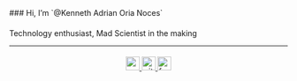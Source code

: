 <div>
  ### Hi, I’m `@Kenneth Adrian Oria Noces`
</div>


####

Technology enthusiast, Mad Scientist in the making

___

####

<div align="center">
  <a href="mailto:noceskennethadrianoria@gmail.com?subject=Good%20Day%2C%20Developer!" target="_blank">
    <img src="https://img.shields.io/static/v1?message=Gmail&logo=gmail&label=&color=D14836&logoColor=white&labelColor=&style=for-the-badge" height="25" alt="gmail logo"  />
  </a>
  <a href="https://github.com/NocesAdrian" target="_blank">
    <img src="https://img.shields.io/badge/GitHub-000?style=for-the-badge&logo=github&logoColor=white" height="25" alt="github logo"  />
  </a>
  <a href="https://www.facebook.com/Usernameadriannoces" target="_blank">
    <img src="https://img.shields.io/static/v1?message=Facebook&logo=facebook&label=&color=1877F2&logoColor=white&labelColor=&style=for-the-badge" height="25" alt="facebook logo"  />
  </a>
</div>
